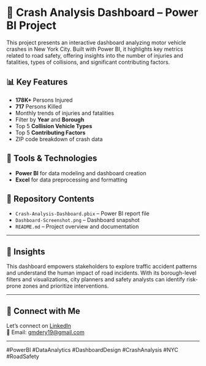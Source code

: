 # 🚗 Crash Analysis Dashboard – Power BI Project

This project presents an interactive dashboard analyzing motor vehicle crashes in New York City. Built with Power BI, it highlights key metrics related to road safety, offering insights into the number of injuries and fatalities, types of collisions, and significant contributing factors.

## 📊 Key Features

- **178K+** Persons Injured  
- **717** Persons Killed  
- Monthly trends of injuries and fatalities  
- Filter by **Year** and **Borough**  
- Top 5 **Collision Vehicle Types**  
- Top 5 **Contributing Factors**  
- ZIP code breakdown of crash data  

## 🔧 Tools & Technologies

- **Power BI** for data modeling and dashboard creation  
- **Excel** for data preprocessing and formatting  

## 📂 Repository Contents

- `Crash-Analysis-Dashboard.pbix` – Power BI report file  
- `Dashboard-Screenshot.png` – Dashboard snapshot  
- `README.md` – Project overview and documentation  

---

## 📌 Insights

This dashboard empowers stakeholders to explore traffic accident patterns and understand the human impact of road incidents. With its borough-level filters and visualizations, city planners and safety analysts can identify risk-prone zones and prioritize interventions.

---

## 🔗 Connect with Me

Let’s connect on [LinkedIn](https://linkedin.com/in/gmdery)  
📧 Email: gmdery19@gmail.com  

---

#PowerBI #DataAnalytics #DashboardDesign #CrashAnalysis #NYC #RoadSafety

